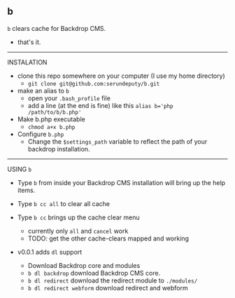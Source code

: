 b
----

`b` clears cache for Backdrop CMS.
  * that's it.

---
INSTALATION

* clone this repo somewhere on your computer (I use my home directory)
  * `git clone git@github.com:serundeputy/b.git`
* make an alias to `b`
  * open your `.bash_profile` file
  * add a line (at the end is fine) like this `alias b='php /path/to/b/b.php'`
* Make b.php executable
  * `chmod a+x b.php`
* Configure `b.php`
  * Change the `$settings_path` variable to reflect the path of your backdrop installation.

---
USING `b`
* Type `b` from inside your Backdrop CMS installation will bring up the help items.
* Type `b cc all` to clear all cache
* Type `b cc` brings up the cache clear menu
  * currently only `all` and `cancel` work
  * TODO: get the other cache-clears mapped and working
  
* v0.0.1 adds `dl` support
  * Download Backdrop core and modules
  * `b dl backdrop` download Backdrop CMS core.
  * `b dl redirect` download the redirect module to `./modules/`
  * `b dl redirect webform` download redirect and webform
